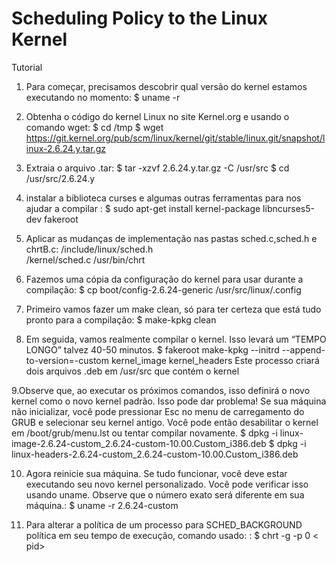 # Scheduling Policy to the Linux Kernel


Tutorial
1. Para começar, precisamos descobrir qual versão do kernel estamos executando no momento: 
$ uname -r


2. Obtenha o código do kernel Linux no site Kernel.org e usando o comando wget:
$ cd /tmp
$ wget https://git.kernel.org/pub/scm/linux/kernel/git/stable/linux.git/snapshot/linux-2.6.24.y.tar.gz


3. Extraia o arquivo .tar:
$ tar -xzvf 2.6.24.y.tar.gz -C /usr/src
$ cd /usr/src/2.6.24.y


4.  instalar a biblioteca curses e algumas outras ferramentas para nos ajudar a compilar :
$ sudo apt-get install kernel-package libncurses5-dev fakeroot


5. Aplicar as mudanças de implementação nas pastas sched.c,sched.h e chrtB.c:
/include/linux/sched.h  
/kernel/sched.c 
/usr/bin/chrt


6. Fazemos uma cópia da configuração do kernel para usar durante a compilação:
$ cp boot/config-2.6.24-generic /usr/src/linux/.config


7. Primeiro vamos fazer um make clean, só para ter certeza que está tudo pronto para a compilação:
$ make-kpkg clean


8. Em seguida, vamos realmente compilar o kernel. Isso levará um “TEMPO LONGO” talvez 40-50 minutos.
$ fakeroot make-kpkg --initrd --append-to-version=-custom kernel_image kernel_headers
Este processo criará dois arquivos .deb em /usr/src que contém o kernel


9.Observe que, ao executar os próximos comandos, isso definirá o novo kernel como o novo kernel padrão. Isso pode dar problema! Se sua máquina não inicializar, você pode pressionar Esc no menu de carregamento do GRUB e selecionar seu kernel antigo. Você pode então desabilitar o kernel em /boot/grub/menu.lst ou tentar compilar novamente. 
$ dpkg -i linux-image-2.6.24-custom_2.6.24-custom-10.00.Custom_i386.deb 
$ dpkg -i linux-headers-2.6.24-custom_2.6.24-custom-10.00.Custom_i386.deb


10. Agora reinicie sua máquina. Se tudo funcionar, você deve estar executando seu novo kernel personalizado. Você pode verificar isso usando uname. Observe que o número exato será diferente em sua máquina.:
$ uname -r 
2.6.24-custom


11. Para alterar a política de um processo para SCHED_BACKGROUND política em seu tempo de execução, comando usado: :
$ chrt -g -p 0 < pid>
